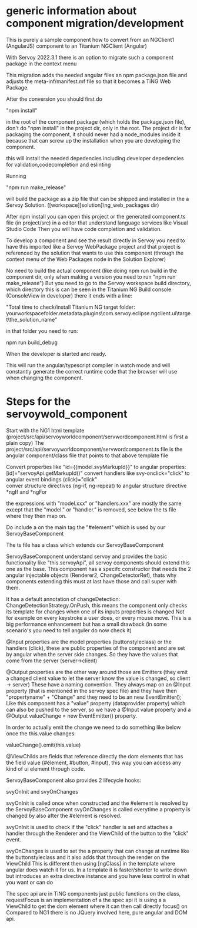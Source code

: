 # generic information about component migration/development

This is purely a sample component how to convert from an NGClient1 (AngularJS) component to an Titanium NGClient (Angular)

With Servoy 2022.3.1 there is an option to migrate such a component package in the context menu

This migration adds the needed angular files an npm package.json file and adjusts the meta-inf/manifest.mf file so that it becomes a TiNG Web Package.

After the conversion you should first do

"npm install" 


in the root of the component package (which holds the package.json file), don't do "npm install" in the project dir, only in the root. The project dir is for packaging the component, it should never had a node_modules inside it because that can screw up the installation when you are developing the component.

this will install the needed depedencies including developer depedencies for validation,codecompletion and eslinting

Running 

"npm run make_release"

will build the package as a zip file that can be shipped and installed in the a Servoy Solution. ([workspace]\[solution]\ng_web_packages dir)


After npm install you can open this project or the generated component.ts file (in project/src) in a editor that understand language services like Visual Studio Code
Then you will have code completion and validation.

To develop a component and see the result directly in Servoy you need to have this imported like a Servoy WebPackage project
and that project is referenced by the solution that wants to use this component (through the context menu of the Web Packages node in the Solution Explorer)


No need to build the actual component (like doing npm run build in the component dir, only when making a version you need to run "npm run make_release")
But you need to go to the Servoy workspace build directory, which directory this is can be seen in the Titanium NG Build console (ConsoleView in developer)
there it ends with a line:

"Total time to check/install Titanium NG target folder: yourworkspacefolder\.metadata\.plugins\com.servoy.eclipse.ngclient.ui\target\the_solution_name"

in that folder you need to run:

npm run build_debug

When the developer is started and ready.

This will run the angular/typescript compiler in watch mode and will constantly generate the correct runtime code that the browser will use when changing the component.


# Steps for the servoywold_component


Start with the NG1 html template (project/src/api/servoyworldcomponent/servwordcomponent.html is first a plain copy)
The project/src/api/servoyworldcomponent/servwordcomponent.ts file is the angular component/class file that points to that above template file

Convert properties like "id={{model.svyMarkupId}}" to angular properties: [id]="servoyApi.getMarkupId()"
convert handlers like svy-onclick="click"  to angular event bindings (click)="click"  
conver structure directives (ng-if, ng-repeat) to angular structure directive *ngIf and *ngFor

the expressions with "model.xxx" or "handlers.xxx" are mostly the same except that the "model." or "handler." is removed, see below the ts file where they then map on.

Do include a on the main tag the "#element" which is used by our ServoyBaseComponent

The ts file has a class which extends our ServoyBaseComponent

ServoyBaseComponent understand servoy and provides the basic functionality like "this.servoyApi", all servoy components should extend this one as the base.
This component has a specifc constructor that needs the 2 angular injectable objects (Renderer2, ChangeDetectorRef), thats why components extending this must at last have those and call super with them.

It has a default annotation of changeDetection: ChangeDetectionStrategy.OnPush, this means the component only checks its template for changes when one of its inputs properties is changed
Not for example on every keystroke a user does, or every mouse move. This is a big performance enhancement but has a small drawback (in some scenario's you need to tell anguler do now check it)

@Input properties are the model properties (buttonstyleclass) or the handlers (click), these are public properties of the component and are set by angular when the server side changes.
So they have the values that come from the server (server->client)

@Output properties are the other way around those are Emitters (they emit a changed client value to let the server know the value is changed, so client -> server)
These have a naming convention. They always map on an @Input property (that is mentioned in the servoy spec file) and they have then "propertyname" + "Change" and they need to be an new EventEmitter();
Like this component has a "value" property (dataprovider property) which can also be pushed to the server, so we have a @Input value property and a @Output valueChange = new EventEmitter() property.

In order to actually emit the change we need to do something like below once the this.value changes:

valueChange().emit(this.value)

@ViewChilds are fields that reference directly the dom elements that has the field value (#element, #button, #input), this way you can access any kind of ui element through code.

ServoyBaseComponent also provides 2 lifecycle hooks:

svyOnInit and svyOnChanges

svyOnInit is called once when constructed and the #element is resolved by the ServoyBaseComponent
svyOnChanges is called everytime a property is changed by also after the #element is resolved.

svyOnInit is used to check if the "click" handler is set and attaches a handler through the Renderer and the ViewChild of the button to the "click" event.

svyOnChanges is used to set the a property that can change at runtime like the buttonstyleclass and it also adds that through the render on the ViewChild
This is different then using [ngClass] in the template where angular does watch it for us. In a template it is faster/shorter to write down but introduces an extra directive instance and you have less control in what you want or can do


The spec api are in TiNG components just public functions on the class, requestFocus is an implementation of a the spec api it is using a a ViewChild to get the dom element where it can then call directly focus() on
Compared to NG1 there is no JQuery involved here, pure angular and DOM api.




